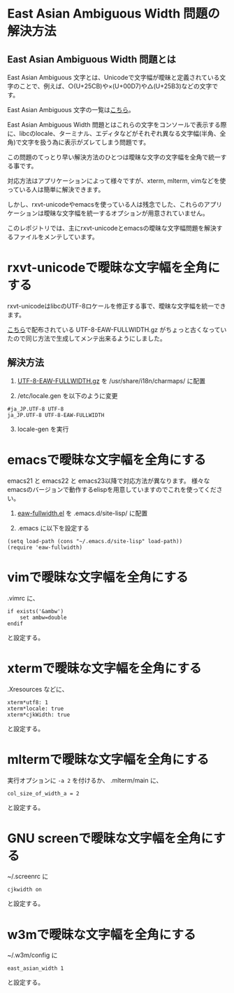 # East Asian Ambiguous Width 問題の解決方法

## East Asian Ambiguous Width 問題とは

East Asian Ambiguous 文字とは、Unicodeで文字幅が曖昧と定義されている文字のことで、例えば、○(U+25CB)や×(U+00D7)や△(U+25B3)などの文字です。

East Asian Ambiguous 文字の一覧は[こちら](https://raw.githubusercontent.com/hamano/eaw-fullwidth/master/EastAsianAmbiguous.txt)。

East Asian Ambiguous Width 問題とはこれらの文字をコンソールで表示する際に、libcのlocale、ターミナル、エディタなどがそれぞれ異なる文字幅(半角、全角)で文字を扱う為に表示がズレてしまう問題です。

この問題のてっとり早い解決方法のひとつは曖昧な文字の文字幅を全角で統一する事です。

対応方法はアプリケーションによって様々ですが、xterm, mlterm, vimなどを使っている人は簡単に解決できます。

しかし、rxvt-unicodeやemacsを使っている人は残念でした、これらのアプリケーションは曖昧な文字幅を統一するオプションが用意されていません。

このレポジトリでは、主にrxvt-unicodeとemacsの曖昧な文字幅問題を解決するファイルをメンテしています。

#  rxvt-unicodeで曖昧な文字幅を全角にする

rxvt-unicodeはlibcのUTF-8ロケールを修正する事で、曖昧な文字幅を統一できます。

[こちら](http://vdr.jp/d/20070322.html)で配布されている UTF-8-EAW-FULLWIDTH.gz がちょっと古くなっていたので同じ方法で生成してメンテ出来るようにしました。

## 解決方法

1. [UTF-8-EAW-FULLWIDTH.gz](https://raw.githubusercontent.com/hamano/eaw-fullwidth/master/UTF-8-EAW-FULLWIDTH.gz) を /usr/share/i18n/charmaps/ に配置

2. /etc/locale.gen を以下のように変更
~~~
#ja_JP.UTF-8 UTF-8
ja_JP.UTF-8 UTF-8-EAW-FULLWIDTH
~~~

3. locale-gen を実行

# emacsで曖昧な文字幅を全角にする

emacs21 と emacs22 と emacs23以降で対応方法が異なります。
様々なemacsのバージョンで動作するelispを用意していますのでこれを使ってください。

1. [eaw-fullwidth.el](https://raw.githubusercontent.com/hamano/eaw-fullwidth/master/) を .emacs.d/site-lisp/ に配置

2. .emacs に以下を設定する

~~~
(setq load-path (cons "~/.emacs.d/site-lisp" load-path))
(require 'eaw-fullwidth)
~~~

# vimで曖昧な文字幅を全角にする

.vimrc に、
~~~
if exists('&ambw')
    set ambw=double
endif
~~~
と設定する。

# xtermで曖昧な文字幅を全角にする

.Xresources などに、
~~~
xterm*utf8: 1
xterm*locale: true
xterm*cjkWidth: true
~~~
と設定する。

# mltermで曖昧な文字幅を全角にする

実行オプションに `-a 2` を付けるか、
.mlterm/main に、
~~~
col_size_of_width_a = 2
~~~
と設定する。

# GNU screenで曖昧な文字幅を全角にする
~/.screenrc に
~~~
cjkwidth on
~~~
と設定する。

# w3mで曖昧な文字幅を全角にする

~/.w3m/config に
~~~
east_asian_width 1
~~~
と設定する。
